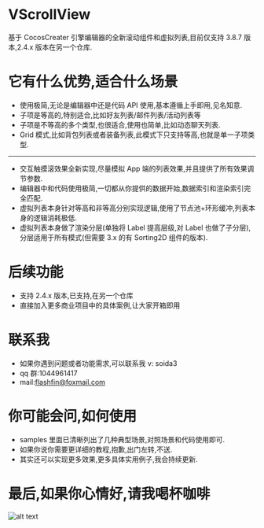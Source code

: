 # VScrollView

基于 CocosCreater 引擎编辑器的全新滚动组件和虚拟列表,目前仅支持 3.8.7 版本,2.4.x 版本在另一个仓库.

# 它有什么优势,适合什么场景

- 使用极简,无论是编辑器中还是代码 API 使用,基本遵循上手即用,见名知意.
- 子项是等高的,特别适合,比如好友列表/邮件列表/活动列表等
- 子项是不等高的多个类型,也很适合,使用也简单,比如动态聊天列表.
- Grid 模式,比如背包列表或者装备列表,此模式下只支持等高,也就是单一子项类型.

---

- 交互触摸滚效果全新实现,尽量模拟 App 端的列表效果,并且提供了所有效果调节参数.
- 编辑器中和代码使用极简,一切都从你提供的数据开始,数据索引和渲染索引完全匹配.
- 虚拟列表本身针对等高和非等高分别实现逻辑,使用了节点池+环形缓冲,列表本身的逻辑消耗极低.
- 虚拟列表本身做了渲染分层(单独将 Label 提高层级,对 Label 也做了子分层),分层适用于所有模式(但需要 3.x 的有 Sorting2D 组件的版本).

# 后续功能

- 支持 2.4.x 版本,已支持,在另一个仓库
- 直接加入更多商业项目中的具体案例,让大家开箱即用

# 联系我

- 如果你遇到问题或者功能需求,可以联系我 v: soida3
- qq 群:1044961417
- mail:flashfin@foxmail.com

# 你可能会问,如何使用

- samples 里面已清晰列出了几种典型场景,对照场景和代码使用即可.
- 如果你说你需要更详细的教程,抱歉,出门左转,不送.
- 其实还可以实现更多效果,更多具体实用例子,我会持续更新.

# 最后,如果你心情好,请我喝杯咖啡

![alt text](reward_code.png)
